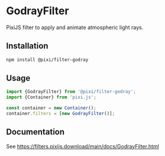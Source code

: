 # GodrayFilter

PixiJS filter to apply and animate atmospheric light rays.

## Installation

```bash
npm install @pixi/filter-godray
```

## Usage

```js
import {GodrayFilter} from '@pixi/filter-godray';
import {Container} from 'pixi.js';

const container = new Container();
container.filters = [new GodrayFilter()];
```

## Documentation

See https://filters.pixijs.download/main/docs/GodrayFilter.html